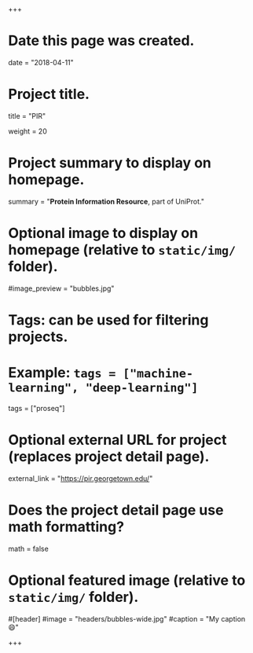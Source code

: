 +++
# Date this page was created.
date = "2018-04-11"

# Project title.
title = "PIR"

weight = 20
# Project summary to display on homepage.
summary = "**Protein Information Resource**, part of UniProt."

# Optional image to display on homepage (relative to `static/img/` folder).
#image_preview = "bubbles.jpg"

# Tags: can be used for filtering projects.
# Example: `tags = ["machine-learning", "deep-learning"]`
tags = ["proseq"]

# Optional external URL for project (replaces project detail page).
external_link = "https://pir.georgetown.edu/"

# Does the project detail page use math formatting?
math = false

# Optional featured image (relative to `static/img/` folder).
#[header]
#image = "headers/bubbles-wide.jpg"
#caption = "My caption :smile:"


+++
